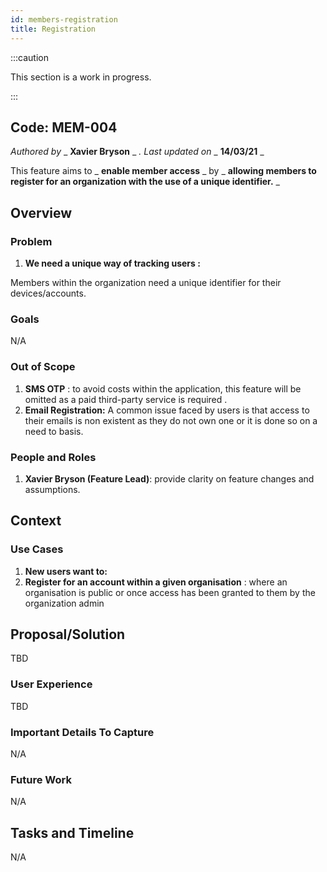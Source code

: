 ```yaml
---
id: members-registration
title: Registration
---
```


:::caution

This section is a work in progress.

:::

## Code: MEM-004

_Authored by_ _ **Xavier Bryson** _ _. Last updated on_ _ **14/03/21** _

This feature aims to _ **enable member access** _ by _ **allowing members to register for an organization with the use of a unique identifier.** _

## Overview

### Problem

1. **We need a unique way of tracking users :**

Members within the organization need a unique identifier for their devices/accounts.

### Goals

N/A

### Out of Scope

1. **SMS OTP** : to avoid costs within the application, this feature will be omitted as a paid third-party service is required .
2. **Email Registration:** A common issue faced by users is that access to their emails is non existent as they do not own one or it is done so on a need to basis.

### People and Roles

1. **Xavier Bryson (Feature Lead)**: provide clarity on feature changes and assumptions.

## Context

### Use Cases

1. **New users want to:**
  1. **Register for an account within a given organisation** : where an organisation is public or once access has been granted to them by the organization admin

## Proposal/Solution

TBD

### User Experience

TBD

### Important Details To Capture

N/A

### Future Work

N/A

## Tasks and Timeline

N/A

